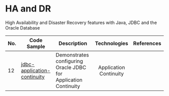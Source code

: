 # HA and DR
High Availability and Disaster Recovery features with Java, JDBC and the Oracle Database



| No. | Code Sample                     | Description                                                     |      Technologies      | References |
|-----|---------------------------------|-----------------------------------------------------------------|:----------------------:|:-----------|
| 12  | [jdbc-application-continuity]() | Demonstrates configuring Oracle JDBC for Application Continuity | Application Continuity |            |